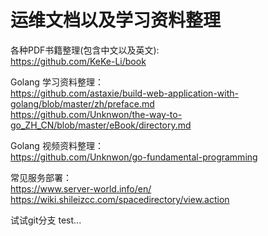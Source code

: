 # 运维文档以及学习资料整理

各种PDF书籍整理(包含中文以及英文):  
https://github.com/KeKe-Li/book

Golang 学习资料整理：  
https://github.com/astaxie/build-web-application-with-golang/blob/master/zh/preface.md<br>
https://github.com/Unknwon/the-way-to-go_ZH_CN/blob/master/eBook/directory.md<br>

Golang 视频资料整理：  
https://github.com/Unknwon/go-fundamental-programming

常见服务部署：  
https://www.server-world.info/en/  
https://wiki.shileizcc.com/spacedirectory/view.action

试试git分支
test...
